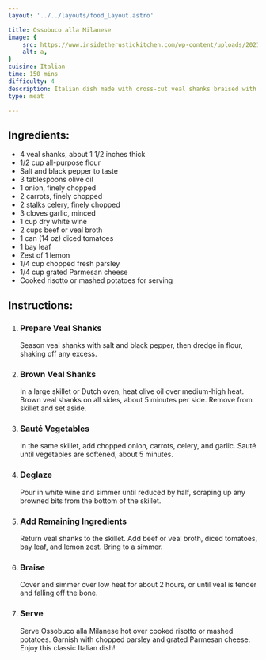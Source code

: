 ```yaml
---
layout: '../../layouts/food_Layout.astro'

title: Ossobuco alla Milanese
image: {
    src: https://www.insidetherustickitchen.com/wp-content/uploads/2021/05/Ossobuco-1200px-inside-the-rustic-kitchen.jpg,
    alt: a,
}
cuisine: Italian
time: 150 mins
difficulty: 4
description: Italian dish made with cross-cut veal shanks braised with vegetables, white wine, and broth, served with gremolata (a condiment made from lemon zest, garlic, and parsley) and risotto alla milanese.
type: meat

---
```

<div class="recipe-container">
    <div class="ingredients">
        <h2>Ingredients:</h2>
        <ul>
            <li>4 veal shanks, about 1 1/2 inches thick</li>
            <li>1/2 cup all-purpose flour</li>
            <li>Salt and black pepper to taste</li>
            <li>3 tablespoons olive oil</li>
            <li>1 onion, finely chopped</li>
            <li>2 carrots, finely chopped</li>
            <li>2 stalks celery, finely chopped</li>
            <li>3 cloves garlic, minced</li>
            <li>1 cup dry white wine</li>
            <li>2 cups beef or veal broth</li>
            <li>1 can (14 oz) diced tomatoes</li>
            <li>1 bay leaf</li>
            <li>Zest of 1 lemon</li>
            <li>1/4 cup chopped fresh parsley</li>
            <li>1/4 cup grated Parmesan cheese</li>
            <li>Cooked risotto or mashed potatoes for serving</li>
        </ul>
    </div>
    <div class="instructions">
        <h2>Instructions:</h2>
        <ol>
            <li><h3>Prepare Veal Shanks</h3>
                Season veal shanks with salt and black pepper, then dredge in flour, shaking off any excess.
            </li>
            <li><h3>Brown Veal Shanks</h3>
                In a large skillet or Dutch oven, heat olive oil over medium-high heat. Brown veal shanks on all sides, about 5 minutes per side. Remove from skillet and set aside.
            </li>
            <li><h3>Sauté Vegetables</h3>
                In the same skillet, add chopped onion, carrots, celery, and garlic. Sauté until vegetables are softened, about 5 minutes.
            </li>
            <li><h3>Deglaze</h3>
                Pour in white wine and simmer until reduced by half, scraping up any browned bits from the bottom of the skillet.
            </li>
            <li><h3>Add Remaining Ingredients</h3>
                Return veal shanks to the skillet. Add beef or veal broth, diced tomatoes, bay leaf, and lemon zest. Bring to a simmer.
            </li>
            <li><h3>Braise</h3>
                Cover and simmer over low heat for about 2 hours, or until veal is tender and falling off the bone.
            </li>
            <li><h3>Serve</h3>
                Serve Ossobuco alla Milanese hot over cooked risotto or mashed potatoes. Garnish with chopped parsley and grated Parmesan cheese. Enjoy this classic Italian dish!
            </li>
        </ol>
    </div>
</div>
